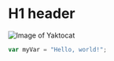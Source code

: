 # H1 header
![Image of Yaktocat](https://octodex.github.com/images/yaktocat.png)

``` javascript
var myVar = "Hello, world!";
```
